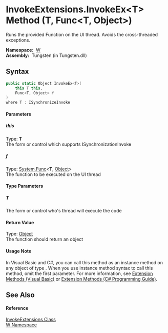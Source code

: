 InvokeExtensions.InvokeEx&lt;T> Method (T, Func&lt;T, Object>)
==============================================================
  Runs the provided Function on the UI thread. Avoids the cross-threaded exceptions.

  **Namespace:**  [W][1]  
  **Assembly:**  Tungsten (in Tungsten.dll)

Syntax
------

```csharp
public static Object InvokeEx<T>(
	this T this,
	Func<T, Object> f
)
where T : ISynchronizeInvoke

```

#### Parameters

##### *this*
Type: **T**  
The form or control which supports ISynchronizationInvoke

##### *f*
Type: [System.Func][2]&lt;**T**, [Object][3]>  
The function to be executed on the UI thread

#### Type Parameters

##### *T*
The form or control who's thread will execute the code

#### Return Value
Type: [Object][3]  
The function should return an object
#### Usage Note
In Visual Basic and C#, you can call this method as an instance method on any object of type . When you use instance method syntax to call this method, omit the first parameter. For more information, see [Extension Methods (Visual Basic)][4] or [Extension Methods (C# Programming Guide)][5].

See Also
--------

#### Reference
[InvokeExtensions Class][6]  
[W Namespace][1]  

[1]: ../README.md
[2]: http://msdn.microsoft.com/en-us/library/bb549151
[3]: http://msdn.microsoft.com/en-us/library/e5kfa45b
[4]: http://msdn.microsoft.com/en-us/library/bb384936.aspx
[5]: http://msdn.microsoft.com/en-us/library/bb383977.aspx
[6]: README.md
[7]: ../../_icons/Help.png